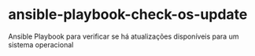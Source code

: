 # ansible-playbook-check-os-update
Ansible Playbook para verificar se há atualizações disponíveis para um sistema operacional
